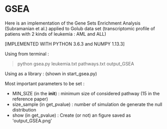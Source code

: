 # GSEA
Here is an implementation of the Gene Sets Enrichment Analysis (Subramanian et al.)  applied to Golub data set (transcriptomic profile of patiens with 2 kinds of leukemia : AML and ALL)

[IMPLEMENTED WITH PYTHON 3.6.3 and NUMPY 1.13.3]

Using from terminal : 
> python gsea.py leukemia.txt pathways.txt output_GSEA

Using as a library : 
(shown in start_gsea.py)
 
 Most important parameters to be set :
* MIN_SIZE (in the __init__) : minimum size of considered pathway (15 in the reference paper) 
* size_sample (in get_pvalue) : number of simulation de generate the null distribution
* show (in get_pvalue) : Create (or not) an figure saved as 'output_GSEA.png'
